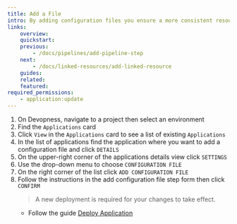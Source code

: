 ```yaml
---
title: Add a File
intro: By adding configuration files you ensure a more consistent resource deployment, as they can contain crucial information and settings for each environment.
links:
    overview:
    quickstart:
    previous:
        - /docs/pipelines/add-pipeline-step
    next:
        - /docs/linked-resources/add-linked-resource
    guides:
    related:
    featured:
required_permissions:
    - application:update
---
```


1. On Devopness, navigate to a project then select an environment
1. Find the `Applications` card
1. Click `View` in the `Applications` card to see a list of existing `Applications`
1. In the list of applications find the application where you want to add a configuration file and click `DETAILS`
1. On the upper-right corner of the applications details view click `SETTINGS`
1. Use the drop-down menu to choose `CONFIGURATION FILE`
1. On the right corner of the list click `ADD CONFIGURATION FILE`
1. Follow the instructions in the add configuration file step form then click `CONFIRM`
    > A new deployment is required for your changes to take effect.
      - Follow the guide [Deploy Application](/docs/applications/deploy-application/)
